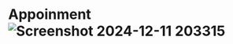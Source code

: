 # Appoinment![Screenshot 2024-12-11 203315](https://github.com/user-attachments/assets/96395cc6-e0b6-4af1-b888-e84240849410)


